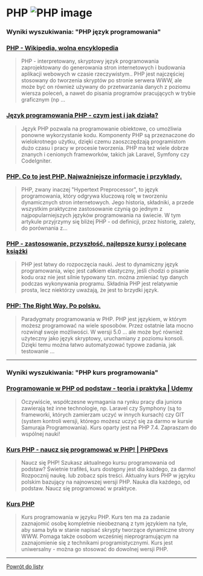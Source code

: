 # PHP ![PHP image](https://www.tiobe.com/wp-content/themes/tiobe/tiobe-index/images/PHP.png)

### Wyniki wyszukiwania: "PHP język programowania" 

### [PHP - Wikipedia, wolna encyklopedia](https://pl.wikipedia.org/wiki/PHP) 

 > PHP - interpretowany, skryptowy język programowania zaprojektowany do generowania stron internetowych i budowania aplikacji webowych w czasie rzeczywistym.. PHP jest najczęściej stosowany do tworzenia skryptów po stronie serwera WWW, ale może być on również używany do przetwarzania danych z poziomu wiersza poleceń, a nawet do pisania programów pracujących w trybie graficznym (np ...




### [Język programowania PHP - czym jest i jak działa?](https://udigroup.pl/blog/jezyk-programowania-php-czym-jest-i-jak-dziala/) 

 > Język PHP pozwala na programowanie obiektowe, co umożliwia ponowne wykorzystanie kodu. Komponenty PHP są przeznaczone do wielokrotnego użytku, dzięki czemu zaoszczędzają programistom dużo czasu i pracy w procesie tworzenia. PHP ma też wiele dobrze znanych i cenionych frameworków, takich jak Laravel, Symfony czy CodeIgniter.




### [PHP. Co to jest PHP. Najważniejsze informacje i przykłady.](https://webporadnik.pl/php-co-to-jest-php-najwazniejsze-informacje-i-przyklady/) 

 > PHP, zwany inaczej "Hypertext Preprocessor", to język programowania, który odgrywa kluczową rolę w tworzeniu dynamicznych stron internetowych. Jego historia, składniki, a przede wszystkim praktyczne zastosowanie czynią go jednym z najpopularniejszych języków programowania na świecie. W tym artykule przyjrzymy się bliżej PHP - od definicji, przez historię, zalety, do porównania z…




### [PHP - zastosowanie, przyszłość, najlepsze kursy i polecane książki](https://jaki-jezyk-programowania.pl/technologie/php/) 

 > PHP jest łatwy do rozpoczęcia nauki. Jest to dynamiczny język programowania, więc jest całkiem elastyczny, jeśli chodzi o pisanie kodu oraz nie jest silnie typowany tzn. można zmieniać typ danych podczas wykonywania programu. Składnia PHP jest relatywnie prosta, lecz niektórzy uważają, że jest to brzydki język.




### [PHP: The Right Way. Po polsku.](http://pl.phptherightway.com/) 

 > Paradygmaty programowania w PHP. PHP jest językiem, w którym możesz programować na wiele sposobów. Przez ostatnie lata mocno rozwinął swoje możliwości. W wersji 5.0 ... ale może być również użyteczny jako język skryptowy, uruchamiany z poziomu konsoli. Dzięki temu można łatwo automatyzować typowe zadania, jak testowanie ...






---

### Wyniki wyszukiwania: "PHP kurs programowania" 

### [Programowanie w PHP od podstaw - teoria i praktyka | Udemy](https://www.udemy.com/course/kurs-programowanie-w-php/) 

 > Oczywiście, współczesne wymagania na rynku pracy dla juniora zawierają też inne technologie, np. Laravel czy Symphony (są to frameworki, których zamierzam uczyć w innych kursach) czy GIT (system kontroli wersji, którego możesz uczyć się za darmo w kursie Samuraja Programowania). Kurs oparty jest na PHP 7.4. Zapraszam do wspólnej nauki!




### [Kurs PHP - naucz się programować w PHP! | PHPDevs](https://www.phpdevs.pl/) 

 > Naucz się PHP! Szukasz aktualnego kursu programowania od podstaw? Świetnie trafiłeś, kurs dostępny jest dla każdego, za darmo! Rozpocznij naukę. lub zobacz spis treści. Aktualny kurs PHP w języku polskim bazujący na najnowszej wersji PHP. Nauka dla każdego, od podstaw. Naucz się programować w praktyce.




### [Kurs PHP](https://phpkurs.pl/) 

 > Kurs programowania w języku PHP. Kurs ten ma za zadanie zaznajomić osobę kompletnie nieobeznaną z tym językiem na tyle, aby sama była w stanie napisać skrypty tworzące dynamiczne strony WWW. Pomaga także osobom wcześniej nieprogramującym na zaznajomienie się z technikami programistycznymi. Kurs jest uniwersalny - można go stosować do dowolnej wersji PHP.






---

 [Powrót do listy](../top20.md)